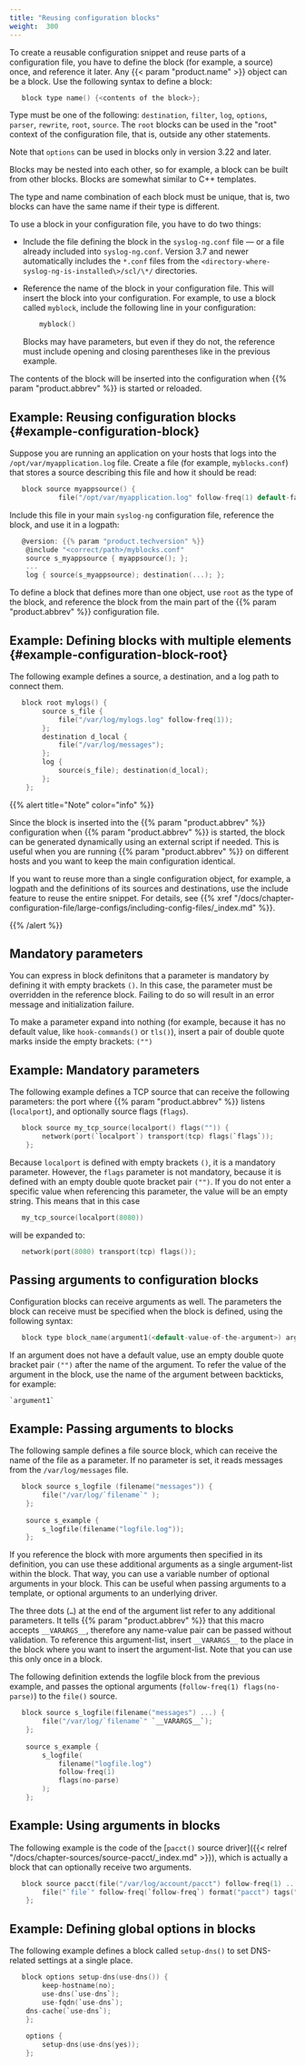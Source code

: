 ```yaml
---
title: "Reusing configuration blocks"
weight:  300
---
```

<!-- DISCLAIMER: This file is based on the syslog-ng Open Source Edition documentation https://github.com/balabit/syslog-ng-ose-guides/commit/2f4a52ee61d1ea9ad27cb4f3168b95408fddfdf2 and is used under the terms of The syslog-ng Open Source Edition Documentation License. The file has been modified by Axoflow. -->

To create a reusable configuration snippet and reuse parts of a configuration file, you have to define the block (for example, a source) once, and reference it later. Any {{< param "product.name" >}} object can be a block. Use the following syntax to define a block:

```c
   block type name() {<contents of the block>};
```

Type must be one of the following: `destination`, `filter`, `log`, `options`, `parser`, `rewrite`, `root`, `source`. The `root` blocks can be used in the "root" context of the configuration file, that is, outside any other statements.

Note that `options` can be used in blocks only in version 3.22 and later.

Blocks may be nested into each other, so for example, a block can be built from other blocks. Blocks are somewhat similar to C++ templates.

The type and name combination of each block must be unique, that is, two blocks can have the same name if their type is different.

To use a block in your configuration file, you have to do two things:

  - Include the file defining the block in the `syslog-ng.conf` file — or a file already included into `syslog-ng.conf`. Version 3.7 and newer automatically includes the `*.conf` files from the `<directory-where-syslog-ng-is-installed\>/scl/\*/` directories.

  - Reference the name of the block in your configuration file. This will insert the block into your configuration. For example, to use a block called `myblock`, include the following line in your configuration:
    
    ```c
        myblock()
    
    ```
    
    Blocks may have parameters, but even if they do not, the reference must include opening and closing parentheses like in the previous example.

The contents of the block will be inserted into the configuration when {{% param "product.abbrev" %}} is started or reloaded.


## Example: Reusing configuration blocks {#example-configuration-block}

Suppose you are running an application on your hosts that logs into the `/opt/var/myapplication.log` file. Create a file (for example, `myblocks.conf`) that stores a source describing this file and how it should be read:

```c
   block source myappsource() {
            file("/opt/var/myapplication.log" follow-freq(1) default-facility(syslog)); };
```

Include this file in your main `syslog-ng` configuration file, reference the block, and use it in a logpath:

```c
   @version: {{% param "product.techversion" %}}
    @include "<correct/path>/myblocks.conf"
    source s_myappsource { myappsource(); };
    ...
    log { source(s_myappsource); destination(...); };
```


To define a block that defines more than one object, use `root` as the type of the block, and reference the block from the main part of the {{% param "product.abbrev" %}} configuration file.


## Example: Defining blocks with multiple elements {#example-configuration-block-root}

The following example defines a source, a destination, and a log path to connect them.

```c
   block root mylogs() {
        source s_file {
            file("/var/log/mylogs.log" follow-freq(1));
        };
        destination d_local {
            file("/var/log/messages");
        };
        log {
            source(s_file); destination(d_local);
        };
    };
```


{{% alert title="Note" color="info" %}}

Since the block is inserted into the {{% param "product.abbrev" %}} configuration when {{% param "product.abbrev" %}} is started, the block can be generated dynamically using an external script if needed. This is useful when you are running {{% param "product.abbrev" %}} on different hosts and you want to keep the main configuration identical.

If you want to reuse more than a single configuration object, for example, a logpath and the definitions of its sources and destinations, use the include feature to reuse the entire snippet. For details, see {{% xref "/docs/chapter-configuration-file/large-configs/including-config-files/_index.md" %}}.

{{% /alert %}}


## Mandatory parameters

You can express in block definitons that a parameter is mandatory by defining it with empty brackets `()`. In this case, the parameter must be overridden in the reference block. Failing to do so will result in an error message and initialization failure.

To make a parameter expand into nothing (for example, because it has no default value, like `hook-commands()` or `tls()`), insert a pair of double quote marks inside the empty brackets: `("")`


## Example: Mandatory parameters

The following example defines a TCP source that can receive the following parameters: the port where {{% param "product.abbrev" %}} listens (`localport`), and optionally source flags (`flags`).

```c
   block source my_tcp_source(localport() flags("")) {
        network(port(`localport`) transport(tcp) flags(`flags`));
    };
```

Because `localport` is defined with empty brackets `()`, it is a mandatory parameter. However, the `flags` parameter is not mandatory, because it is defined with an empty double quote bracket pair `("")`. If you do not enter a specific value when referencing this parameter, the value will be an empty string. This means that in this case

```c
   my_tcp_source(localport(8080))
```

will be expanded to:

```c
   network(port(8080) transport(tcp) flags());
```




## Passing arguments to configuration blocks

Configuration blocks can receive arguments as well. The parameters the block can receive must be specified when the block is defined, using the following syntax:

```c
   block type block_name(argument1(<default-value-of-the-argument>) argument2(<default-value-of-the-argument>) argument3())
```

If an argument does not have a default value, use an empty double quote bracket pair `("")` after the name of the argument. To refer the value of the argument in the block, use the name of the argument between backticks, for example:

```
`argument1`
```

## Example: Passing arguments to blocks

The following sample defines a file source block, which can receive the name of the file as a parameter. If no parameter is set, it reads messages from the `/var/log/messages` file.

```c
   block source s_logfile (filename("messages")) {
        file("/var/log/`filename`" );
    };
    
    source s_example {
        s_logfile(filename("logfile.log"));
    };
```


If you reference the block with more arguments then specified in its definition, you can use these additional arguments as a single argument-list within the block. That way, you can use a variable number of optional arguments in your block. This can be useful when passing arguments to a template, or optional arguments to an underlying driver.

The three dots (`…`) at the end of the argument list refer to any additional parameters. It tells {{% param "product.abbrev" %}} that this macro accepts ``__VARARGS__``, therefore any name-value pair can be passed without validation. To reference this argument-list, insert `__VARARGS__` to the place in the block where you want to insert the argument-list. Note that you can use this only once in a block.

The following definition extends the logfile block from the previous example, and passes the optional arguments (`follow-freq(1) flags(no-parse)`) to the `file()` source.

```c
   block source s_logfile(filename("messages") ...) {
        file("/var/log/`filename`" `__VARARGS__`);
    };
    
    source s_example {
        s_logfile(
            filename("logfile.log")
            follow-freq(1)
            flags(no-parse)
        );
    };
```


## Example: Using arguments in blocks

The following example is the code of the [`pacct()` source driver]({{< relref "/docs/chapter-sources/source-pacct/_index.md" >}}), which is actually a block that can optionally receive two arguments.

```c
   block source pacct(file("/var/log/account/pacct") follow-freq(1) ...) {
        file("`file`" follow-freq(`follow-freq`) format("pacct") tags(".pacct") `__VARARGS__`);
    };
```



## Example: Defining global options in blocks

The following example defines a block called `setup-dns()` to set DNS-related settings at a single place.

```c
   block options setup-dns(use-dns()) {
        keep-hostname(no);
        use-dns(`use-dns`);
        use-fqdn(`use-dns`);
    dns-cache(`use-dns`);
    };
    
    options {
        setup-dns(use-dns(yes));
    };
```


